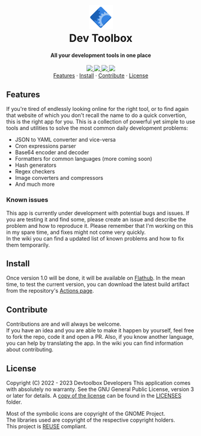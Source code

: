 <!--
Copyright (C) 2022 - 2023 Alessandro Iepure

SPDX-License-Identifier: GPL-3.0-or-later
-->

<div align="center">
  <h1><img src="./data/icons/hicolor/scalable/apps/me.iepure.devtoolbox.svg" height="64"/><br>Dev Toolbox</h1>
  <h4>All your development tools in one place</h4>
</div>

<div align="center">
  <a href="https://github.com/aleiepure/devtoolbox/actions/workflows/main.yml" title="Build flatpak action">
    <img src="https://github.com/aleiepure/devtoolbox/actions/workflows/main.yml/badge.svg"/>
  </a>
  <a href="https://github.com/aleiepure/devtoolbox/blob/main/LICENSES/GPL-3.0-or-later.txt">
    <img src="https://img.shields.io/badge/License-GPL--3.0-blue.svg">
  </a>
  <a href="https://api.reuse.software/info/github.com/aleiepure/devtoolbox" title="REUSE compliance">
    <img src="https://api.reuse.software/badge/github.com/aleiepure/devtoolbox" />
  </a>
  <a href="https://stopthemingmy.app" title="Please do not theme this app">
    <img src="https://stopthemingmy.app/badge.svg" />
  </a>
  <br />
  <a href="#features">Features</a> ·
  <a href="#install">Install</a> ·
  <a href="#contribute">Contribute</a> ·
  <a href="#license">License</a>
</div>

## Features
If you're tired of endlessly looking online for the right tool, or to find again that website of which you don't recall the name to do a quick convertion, this is the right app for you.
This is a collection of powerful yet simple to use tools and utilities to solve the most common daily development problems:
 - JSON to YAML converter and vice-versa
 - Cron expressions parser
 - Base64 encoder and decoder
 - Formatters for common languages (more coming soon)
 - Hash generators
 - Regex checkers
 - Image converters and compressors
 - And much more
### Known issues
This app is currently under development with potential bugs and issues. If you are testing it and find some, please create an issue and describe the problem and how to reproduce it.
Please remember that I'm working on this in my spare time, and fixes might not come very quickly.\
In the wiki you can find a updated list of known problems and how to fix them temporarily.

## Install
Once version 1.0 will be done, it will be available on [Flathub](https://flathub.org/home). In the mean time, to test the current version,
you can download the latest build artifact from the repository's [Actions page](https://github.com/aleiepure/devtoolbox/actions).

## Contribute
Contributions are and will always be welcome.\
If you have an idea and you are able to make it happen by yourself, feel free to fork the repo, code it and open a PR.
Also, if you know another language, you can help by translating the app.
In the wiki you can find information about contributing.

## License
Copyright (C) 2022 - 2023 Devtoolbox Developers
This application comes with absolutely no warranty. See the GNU General Public License, version 3 or later for details. A [copy of the license](./LICENSES/GPL-3.0-or-later.txt)
can be found in the [LICENSES](./LICENSES/) folder.

Most of the symbolic icons are copyright of the GNOME Project.\
The libraries used are copyright of the respective copyright holders.\
This project is [REUSE](https://reuse.software/) compliant.
